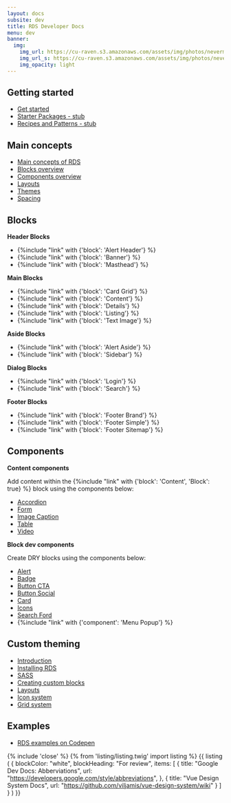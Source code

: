 ```yaml
---
layout: docs
subsite: dev
title: RDS Developer Docs
menu: dev
banner:
  img:
    img_url: https://cu-raven.s3.amazonaws.com/assets/img/photos/nevermore.jpg
    img_url_s: https://cu-raven.s3.amazonaws.com/assets/img/photos/nevermore-s.jpg
    img_opacity: light
---
```

## Getting started

- [Get started]({{site.url}}dev/getting-started/)
- [Starter Packages - stub]({{site.url}}dev/getting-started/starter-packages/)
- [Recipes and Patterns - stub]({{site.url}}dev/getting-started/recipes-patterns/)


## Main concepts

- [Main concepts of RDS]({{site.url}}dev/main-concepts/)
- [Blocks overview]({{site.url}}dev/main-concepts/blocks-overview/)
- [Components overview]({{site.url}}dev/main-concepts/components)
- [Layouts]({{site.url}}dev/main-concepts/layouts/)
- [Themes]({{site.url}}dev/main-concepts/themes/)
- [Spacing]({{site.url}}dev/main-concepts/spacing/)

## Blocks

**Header Blocks**

- {%include "link" with {'block': 'Alert Header'} %}
- {%include "link" with {'block': 'Banner'} %}
- {%include "link" with {'block': 'Masthead'} %}

**Main Blocks**

- {%include "link" with {'block': 'Card Grid'} %}
- {%include "link" with {'block': 'Content'} %}
- {%include "link" with {'block': 'Details'} %}
- {%include "link" with {'block': 'Listing'} %}
- {%include "link" with {'block': 'Text Image'} %}

**Aside Blocks**

- {%include "link" with {'block': 'Alert Aside'} %}
- {%include "link" with {'block': 'Sidebar'} %}

**Dialog Blocks**

- {%include "link" with {'block': 'Login'} %}
- {%include "link" with {'block': 'Search'} %}

**Footer Blocks**

- {%include "link" with {'block': 'Footer Brand'} %}
- {%include "link" with {'block': 'Footer Simple'} %}
- {%include "link" with {'block': 'Footer Sitemap'} %}

## Components

**Content components**

Add content within the {%include "link" with {'block': 'Content', 'Block': true} %} block using the components below:

- [Accordion]({{site.url}}dev/components/accordion)
- [Form]({{site.url}}dev/components/form)
- [Image Caption]({{site.url}}dev/components/imgcaption)
- [Table]({{site.url}}dev/components/table)
- [Video]({{site.url}}dev/components/video)

**Block dev components**

Create DRY blocks using the components below:

- [Alert]({{site.url}}dev/components/alerts/alert/)
- [Badge]({{site.url}}dev/components/alerts/badge/)
- [Button CTA]({{site.url}}dev/components/buttons/buttoncta/)
- [Button Social]({{site.url}}dev/components/buttons/buttonsocial/)
- [Card]({{site.url}}dev/components/cards/card/)
- [Icons]({{site.url}}dev/components/icons/)
- [Search Ford]({{site.url}}dev/components/searchform/)
- {%include "link" with {'component': 'Menu Popup'} %}


## Custom theming

- [Introduction]({{site.url}}dev/custom-theming/)
- [Installing RDS]({{site.url}}dev/custom-theming/installing-rds/)
- [SASS]({{site.url}}dev/custom-theming/sass/)
- [Creating custom blocks]({{site.url}}dev/custom-theming/installing-rds/)
- [Layouts]({{site.url}}dev/custom-theming/layouts/)
- [Icon system]({{site.url}}dev/custom-theming/icon-system/)
- [Grid system]({{site.url}}dev/custom-theming/working-with-grids/)


## Examples

- [RDS examples on Codepen](https://codepen.io/cuweb/debug/mdbwyEd)

{% include 'close' %}
{% from 'listing/listing.twig' import listing %}
{{ listing (
    {
       blockColor: "white",
            blockHeading: "For review",
            items:
            [
                {
                    title: "Google Dev Docs: Abberviations",
                    url: "https://developers.google.com/style/abbreviations",
                },
                {
                    title: "Vue Design System Docs",
                    url: "https://github.com/viljamis/vue-design-system/wiki"
                }
            ]
    }
) }}



